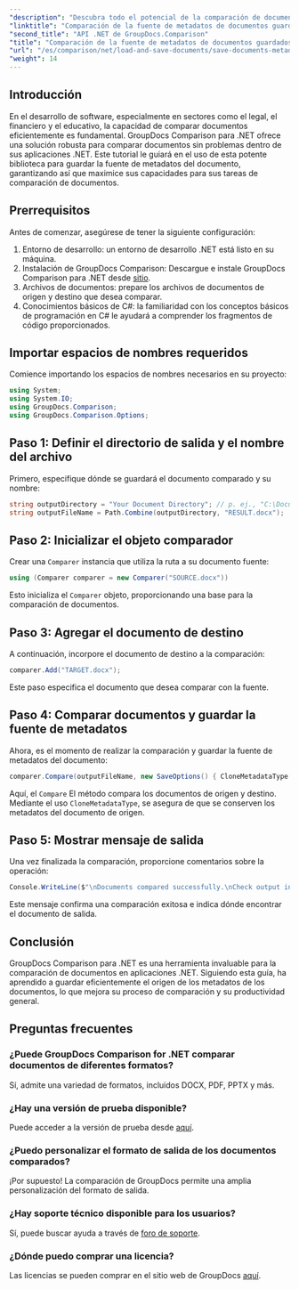 ```yaml
---
"description": "Descubra todo el potencial de la comparación de documentos en sus aplicaciones .NET aprovechando GroupDocs Comparison para .NET. Este tutorial paso a paso le guía para comparar documentos sin esfuerzo, centrándose en guardar la fuente de metadatos del documento."
"linktitle": "Comparación de la fuente de metadatos de documentos guardados en GroupDocs para .NET"
"second_title": "API .NET de GroupDocs.Comparison"
"title": "Comparación de la fuente de metadatos de documentos guardados en GroupDocs para .NET"
"url": "/es/comparison/net/load-and-save-documents/save-documents-metadata-source/"
"weight": 14
---
```


## Introducción

En el desarrollo de software, especialmente en sectores como el legal, el financiero y el educativo, la capacidad de comparar documentos eficientemente es fundamental. GroupDocs Comparison para .NET ofrece una solución robusta para comparar documentos sin problemas dentro de sus aplicaciones .NET. Este tutorial le guiará en el uso de esta potente biblioteca para guardar la fuente de metadatos del documento, garantizando así que maximice sus capacidades para sus tareas de comparación de documentos.

## Prerrequisitos

Antes de comenzar, asegúrese de tener la siguiente configuración:

1. Entorno de desarrollo: un entorno de desarrollo .NET está listo en su máquina.
2. Instalación de GroupDocs Comparison: Descargue e instale GroupDocs Comparison para .NET desde [sitio](https://releases.groupdocs.com/comparison/net/).
3. Archivos de documentos: prepare los archivos de documentos de origen y destino que desea comparar.
4. Conocimientos básicos de C#: la familiaridad con los conceptos básicos de programación en C# le ayudará a comprender los fragmentos de código proporcionados.

## Importar espacios de nombres requeridos

Comience importando los espacios de nombres necesarios en su proyecto:

```csharp
using System;
using System.IO;
using GroupDocs.Comparison;
using GroupDocs.Comparison.Options;
```

## Paso 1: Definir el directorio de salida y el nombre del archivo

Primero, especifique dónde se guardará el documento comparado y su nombre:

```csharp
string outputDirectory = "Your Document Directory"; // p. ej., "C:\Documentos"
string outputFileName = Path.Combine(outputDirectory, "RESULT.docx");
```

## Paso 2: Inicializar el objeto comparador

Crear una `Comparer` instancia que utiliza la ruta a su documento fuente:

```csharp
using (Comparer comparer = new Comparer("SOURCE.docx"))
```
Esto inicializa el `Comparer` objeto, proporcionando una base para la comparación de documentos.

## Paso 3: Agregar el documento de destino

A continuación, incorpore el documento de destino a la comparación:

```csharp
comparer.Add("TARGET.docx");
```
Este paso especifica el documento que desea comparar con la fuente.

## Paso 4: Comparar documentos y guardar la fuente de metadatos

Ahora, es el momento de realizar la comparación y guardar la fuente de metadatos del documento:

```csharp
comparer.Compare(outputFileName, new SaveOptions() { CloneMetadataType = MetadataType.Source });
```
Aquí, el `Compare` El método compara los documentos de origen y destino. Mediante el uso `CloneMetadataType`, se asegura de que se conserven los metadatos del documento de origen.

## Paso 5: Mostrar mensaje de salida

Una vez finalizada la comparación, proporcione comentarios sobre la operación:

```csharp
Console.WriteLine($"\nDocuments compared successfully.\nCheck output in {outputDirectory}.");
```
Este mensaje confirma una comparación exitosa e indica dónde encontrar el documento de salida.

## Conclusión

GroupDocs Comparison para .NET es una herramienta invaluable para la comparación de documentos en aplicaciones .NET. Siguiendo esta guía, ha aprendido a guardar eficientemente el origen de los metadatos de los documentos, lo que mejora su proceso de comparación y su productividad general.

## Preguntas frecuentes

### ¿Puede GroupDocs Comparison for .NET comparar documentos de diferentes formatos?

Sí, admite una variedad de formatos, incluidos DOCX, PDF, PPTX y más.

### ¿Hay una versión de prueba disponible?

Puede acceder a la versión de prueba desde [aquí](https://releases.groupdocs.com/).

### ¿Puedo personalizar el formato de salida de los documentos comparados?

¡Por supuesto! La comparación de GroupDocs permite una amplia personalización del formato de salida.

### ¿Hay soporte técnico disponible para los usuarios?

Sí, puede buscar ayuda a través de [foro de soporte](https://forum.groupdocs.com/c/comparison/12).

### ¿Dónde puedo comprar una licencia?

Las licencias se pueden comprar en el sitio web de GroupDocs [aquí](https://purchase.groupdocs.com/buy).